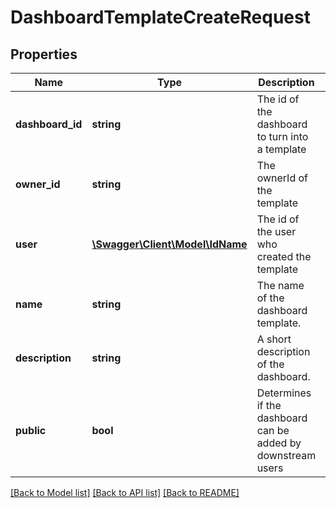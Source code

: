 # DashboardTemplateCreateRequest

## Properties
Name | Type | Description | Notes
------------ | ------------- | ------------- | -------------
**dashboard_id** | **string** | The id of the dashboard to turn into a template | 
**owner_id** | **string** | The ownerId of the template | 
**user** | [**\Swagger\Client\Model\IdName**](IdName.md) | The id of the user who created the template | 
**name** | **string** | The name of the dashboard template. | 
**description** | **string** | A short description of the dashboard. | 
**public** | **bool** | Determines if the dashboard can be added by downstream users | 

[[Back to Model list]](../README.md#documentation-for-models) [[Back to API list]](../README.md#documentation-for-api-endpoints) [[Back to README]](../README.md)


